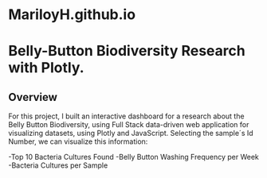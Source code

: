 # MariloyH.github.io
# Belly-Button Biodiversity Research with Plotly.
## Overview
For this project, I built an interactive dashboard for a research about the Belly Button Biodiversity, using Full Stack data-driven web 
application for visualizing datasets, using Plotly and JavaScript. Selecting the sample´s Id Number, we can  visualize this information: 

  -Top 10 Bacteria Cultures Found
  -Belly Button Washing Frequency per Week
  -Bacteria Cultures per Sample 



